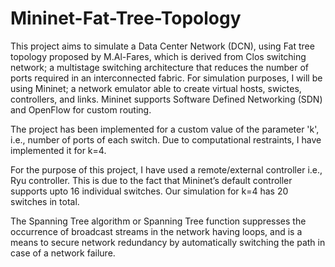 # Mininet-Fat-Tree-Topology
This project aims to simulate a Data Center Network (DCN), using Fat tree topology proposed by M.Al-Fares, which is derived from Clos switching network; a multistage switching architecture that reduces the number of ports required in an interconnected fabric.
For simulation purposes, I will be using Mininet; a network emulator able to create virtual hosts, swictes, controllers, and links. Mininet supports Software Defined Networking (SDN) and OpenFlow for custom routing.

The project has been implemented for a custom value of the parameter 'k', i.e., number of ports of each switch. Due to computational restraints, I have implemented it for k=4.

For the purpose of this project, I have used a remote/external controller i.e., Ryu controller. This is due to the fact that Mininet’s default controller supports upto 16 individual switches. Our simulation for k=4 has 20 switches in total.  

The Spanning Tree algorithm or Spanning Tree function suppresses the occurrence of broadcast streams in the network having loops, and is a means to secure network redundancy by automatically switching the path in case of a network failure.
